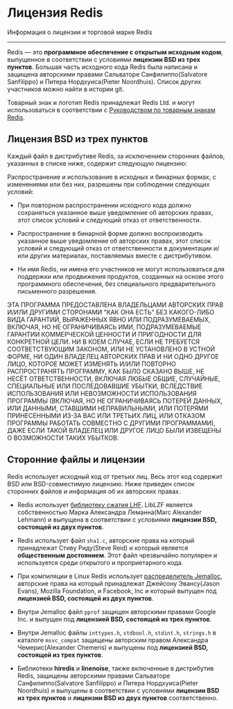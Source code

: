 # Лицензия Redis

Информация о лицензии и торговой марке Redis

---

Redis — это **программное обеспечение с открытым исходным кодом**, выпущенное в соответствии с условиями **лицензии BSD из трех пунктов**. Большая часть исходного кода Redis была написана и защищена авторскими правами Сальваторе Санфилиппо(Salvatore Sanfilippo) и Питера Нордхуиса(Pieter Noordhuis). Список других участников можно найти в истории git.

Товарный знак и логотип Redis принадлежат Redis Ltd. и могут
использоваться в соответствии с [Руководством по товарным знакам Redis](https://redis.com/legal/trademark-guidelines/).

## Лицензия BSD из трех пунктов

Каждый файл в дистрибутиве Redis, за исключением сторонних файлов, указанных в списке ниже, содержит следующую лицензию:

Распространение и использование в исходных и бинарных формах, с
изменениями или без них, разрешены при соблюдении следующих условий:

* При повторном распространении исходного кода должно сохраняться указанное выше уведомление об авторских правах,
  этот список условий и следующий отказ от ответственности.

* Распространение в бинарной форме должно воспроизводить указанное выше уведомление об авторских
  правах, этот список условий и следующий отказ от ответственности в
  документации и/или других материалах, поставляемых вместе с дистрибутивом.

* Ни имя Redis, ни имена его участников не могут использоваться
  для поддержки или продвижения продуктов, созданных на основе этого программного обеспечения, без
  специального предварительного письменного разрешения.

ЭТА ПРОГРАММА ПРЕДОСТАВЛЕНА ВЛАДЕЛЬЦАМИ АВТОРСКИХ ПРАВ И/ИЛИ ДРУГИМИ
СТОРОНАМИ "КАК ОНА ЕСТЬ" БЕЗ КАКОГО-ЛИБО ВИДА ГАРАНТИЙ, ВЫРАЖЕННЫХ ЯВНО
ИЛИ ПОДРАЗУМЕВАЕМЫХ, ВКЛЮЧАЯ, НО НЕ ОГРАНИЧИВАЯСЬ ИМИ, ПОДРАЗУМЕВАЕМЫЕ
ГАРАНТИИ КОММЕРЧЕСКОЙ ЦЕННОСТИ И ПРИГОДНОСТИ ДЛЯ КОНКРЕТНОЙ ЦЕЛИ. НИ В
КОЕМ СЛУЧАЕ, ЕСЛИ НЕ ТРЕБУЕТСЯ СООТВЕТСТВУЮЩИМ ЗАКОНОМ, ИЛИ НЕ УСТАНОВЛЕНО
В УСТНОЙ ФОРМЕ, НИ ОДИН ВЛАДЕЛЕЦ АВТОРСКИХ ПРАВ И НИ ОДНО  ДРУГОЕ ЛИЦО,
КОТОРОЕ МОЖЕТ ИЗМЕНЯТЬ И/ИЛИ ПОВТОРНО РАСПРОСТРАНЯТЬ ПРОГРАММУ, КАК БЫЛО
СКАЗАНО ВЫШЕ, НЕ НЕСЁТ ОТВЕТСТВЕННОСТИ, ВКЛЮЧАЯ ЛЮБЫЕ ОБЩИЕ, СЛУЧАЙНЫЕ,
СПЕЦИАЛЬНЫЕ ИЛИ ПОСЛЕДОВАВШИЕ УБЫТКИ, ВСЛЕДСТВИЕ ИСПОЛЬЗОВАНИЯ ИЛИ
НЕВОЗМОЖНОСТИ ИСПОЛЬЗОВАНИЯ ПРОГРАММЫ (ВКЛЮЧАЯ, НО НЕ ОГРАНИЧИВАЯСЬ
ПОТЕРЕЙ ДАННЫХ, ИЛИ ДАННЫМИ, СТАВШИМИ НЕПРАВИЛЬНЫМИ, ИЛИ ПОТЕРЯМИ
ПРИНЕСЕННЫМИ ИЗ-ЗА ВАС ИЛИ ТРЕТЬИХ ЛИЦ, ИЛИ ОТКАЗОМ ПРОГРАММЫ РАБОТАТЬ
СОВМЕСТНО С ДРУГИМИ ПРОГРАММАМИ), ДАЖЕ ЕСЛИ ТАКОЙ ВЛАДЕЛЕЦ ИЛИ ДРУГОЕ
ЛИЦО БЫЛИ ИЗВЕЩЕНЫ О ВОЗМОЖНОСТИ ТАКИХ УБЫТКОВ.

## Сторонние файлы и лицензии

Redis использует исходный код от третьих лиц. Весь этот код содержит BSD или BSD-совместимую лицензию. Ниже приведен список сторонних файлов и информация об их авторских правах.

* Redis использует [библиотеку сжатия LHF](http://oldhome.schmorp.de/marc/liblzf.html). LibLZF является собственностью Марка Александра Леманна(Marc Alexander Lehmann) и выпущена в соответствии с условиями **лицензии BSD, состоящей из двух пунктов**.

* Redis использует файл `sha1.c`, авторские права на который принадлежат Стиву Риду(Steve Reid) и который является **общественным достоянием**. Этот файл чрезвычайно популярен и используется среди открытого и проприетарного кода.

* При компиляции в Linux Redis использует [распределитель Jemalloc](https://github.com/jemalloc/jemalloc), авторские права на который принадлежат Джейсону Эвансу(Jason Evans), Mozilla Foundation, и Facebook, Inc и который выпущен под **лицензией BSD, состоящей из двух пунктов**.

* Внутри Jemalloc файл `pprof` защищен авторскими правами Google Inc. и выпущен под **лицензией BSD, состоящей из трех пунктов**.

* Внутри Jemalloc файлы `inttypes.h`, `stdbool.h`, `stdint.h`, `strings.h` в каталоге `msvc_compat` защищены авторским правом Александра Чемерис(Alexander Chemeris) и выпущены под **лицензией BSD, состоящей из трех пунктов**.

* Библиотеки **hiredis** и **linenoise**, также включенные в дистрибутив Redis, защищены авторскими правами Сальваторе Санфилиппо(Salvatore Sanfilippo) и Питера Нордхуиса(Pieter Noordhuis) и выпущены в соответствии с условиями **лицензии BSD из трех пунктов** и **лицензии BSD из двух пунктов** соответственно.
